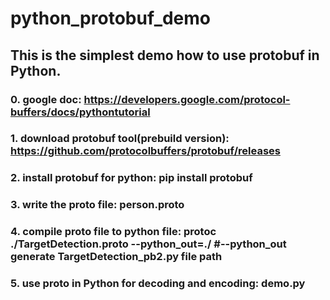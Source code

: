 # python_protobuf_demo
## This is the simplest demo how to use protobuf in Python.
### 0. google doc: https://developers.google.com/protocol-buffers/docs/pythontutorial
### 1. download protobuf tool(prebuild version): https://github.com/protocolbuffers/protobuf/releases
### 2. install protobuf for python: pip install protobuf
### 3. write the proto file: person.proto
### 4. compile proto file to python file: protoc ./TargetDetection.proto  --python_out=./  #--python_out generate TargetDetection_pb2.py file path
### 5. use proto in Python for decoding and encoding: demo.py
